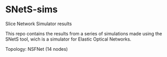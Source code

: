 # SNetS-sims
Slice Network Simulator results

This repo contains the results from a series of simulations made using the SNetS tool, wich is a simulator for Elastic Optical Networks.

Topology: NSFNet (14 nodes)
